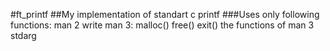 #ft_printf
##My implementation of standart c printf
###Uses only following functions:
man 2 write
man 3:
malloc()
free()
exit()
the functions of man 3 stdarg

